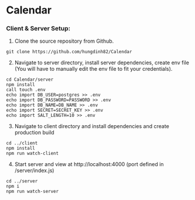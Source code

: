# Calendar
### Client & Server Setup:
1. Clone the source repository from Github.
```
git clone https://github.com/hungdinh82/Calendar
```

2. Navigate to server directory, install server dependencies, create env file (You will have to manually edit the env file to fit your credentials).
```
cd Calendar/server
npm install
call touch .env
echo import DB_USER=postgres >> .env
echo import DB_PASSWORD=PASSWORD >> .env
echo import DB_NAME=DB_NAME >> .env
echo import SECRET=SECRET_KEY >> .env
echo import SALT_LENGTH=10 >> .env
```

3. Navigate to client directory and install dependencies and create production build
```
cd ../client
npm install
npm run watch-client
```

4. Start server and view at http://localhost:4000 (port defined in /server/index.js)
```
cd ../server
npm i
npm run watch-server
```
